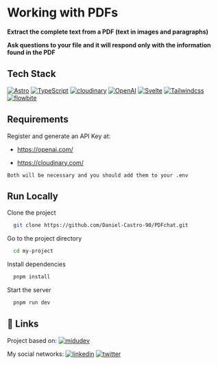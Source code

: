 # Working with PDFs

**Extract the complete text from a PDF (text in images and paragraphs)**


**Ask questions to your file and it will respond only with the information found in the PDF**


## Tech Stack

[![Astro](https://img.shields.io/badge/Astro-%20v4.3.2-blueviolet.svg)](https://astro.build/) [![TypeScript](https://img.shields.io/badge/TypeScript-%20v5.3.3-blue.svg)](https://www.typescriptlang.org/) [![cloudinary](https://img.shields.io/badge/Cloudinary-%20v2-blue.svg)](https://cloudinary.com/) [![OpenAI](https://img.shields.io/badge/OpenAI%20API-%20v4.26-lightgrey.svg)](https://platform.openai.com/docs/api-reference) [![Svelte](https://img.shields.io/badge/Svelte-%20v4.2.9-red.svg)](https://svelte.dev/) [![Tailwindcss](https://img.shields.io/badge/tailwindcss-%20v3.4.1-blue.svg)](https://tailwindcss.com/) [![flowbite](https://img.shields.io/badge/Flowbite-%20v2.2.1-blue.svg)](https://flowbite.com/docs/getting-started/introduction/)


## Requirements

Register and generate an API Key at:

- https://openai.com/

- https://cloudinary.com/

```
Both will be necessary and you should add them to your .env
```


## Run Locally

Clone the project

```bash
  git clone https://github.com/Daniel-Castro-90/PDFchat.git
```

Go to the project directory

```bash
  cd my-project
```

Install dependencies

```bash
  pnpm install
```

Start the server

```bash
  pnpm run dev
```


## 🔗 Links

Project based on:
[![midudev](https://img.shields.io/badge/midudev-000?style=for-the-badge&logo=github&logoColor=white)](https://github.com/midudev/chat-with-pdf)

My social networks:
[![linkedin](https://img.shields.io/badge/linkedin-0A66C2?style=for-the-badge&logo=linkedin&logoColor=white)](https://www.linkedin.com//in/danielcastroo) [![twitter](https://img.shields.io/badge/twitter-1DA1F2?style=for-the-badge&logo=twitter&logoColor=white)](https://twitter.com/ca_ddaniel)

